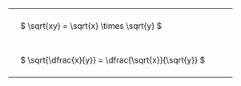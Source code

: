 ---
---

#  
<br>
<style type="text/css">
#T_d1de9 th.col_heading {
  text-align: left;
  font-size: 1em;
}
#T_d1de9 td {
  text-align: left;
  font-size: 1em;
  padding: 1.5em;
}
#T_d1de9_row0_col0, #T_d1de9_row1_col0 {
  width: 400px;
  white-space: pre-wrap;
}
</style>
<table id="T_d1de9">
  <thead>
  </thead>
  <tbody>
    <tr>
      <td id="T_d1de9_row0_col0" class="data row0 col0" >$ \sqrt{xy} = \sqrt{x} \times \sqrt{y} $</td>
    </tr>
    <tr>
      <td id="T_d1de9_row1_col0" class="data row1 col0" >$ \sqrt{\dfrac{x}{y}} = \dfrac{\sqrt{x}}{\sqrt{y}} $</td>
    </tr>
  </tbody>
</table>
